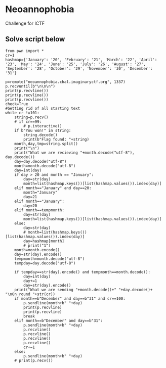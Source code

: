 # Neoannophobia
Challenge for ICTF

Solve script below
-------------------------


	from pwn import *
	cr=1
	hashmap={'January': '20', 'February': '21', 'March': '22', 'April': '23', 'May': '24', 'June': '25', 'July': '26', 'August': '27', 'September': '28', 'October': '29', 'November': '30', 'December': '31'}

	p=remote("neoannophobia.chal.imaginaryctf.org", 1337)
	p.recvuntil(b"\n\n\n")
	print(p.recvline())
	print(p.recvline())
	print(p.recvline())
	check=True
	#Getting rid of all starting text
	while cr !=101:
		string=p.recv()
		# if cr==99:
			# p.interactive()
		if b"You won!" in string:
			string.decode()
			print(b"Flag found: "+string)
		month,day,tmp=string.split()
		print("\n")
		print("What we are recieving "+month.decode("utf-8"), day.decode())
		day=day.decode("utf-8")
		month=month.decode("utf-8")
		day=int(day)
		if day > 20 and month == "January":
			day=str(day)
			month=list(hashmap.keys())[list(hashmap.values()).index(day)]
		elif month=="January" and day==20:
			month="January"
			day=21
		elif month=="January":
			day=20
		elif month==tempmonth:
			day=str(day)
			month=list(hashmap.keys())[list(hashmap.values()).index(day)]
		else:
			day=str(day)
			# month=list(hashmap.keys())[list(hashmap.values()).index(day)]
			day=hashmap[month]
			# print("1")
		month=month.encode()
		day=str(day).encode()
		tempmonth=month.decode("utf-8")
		tempday=day.decode("utf-8")

		if tempday==str(day).encode() and tempmonth==month.decode():
			day=int(day)
			day+=1
			day=str(day).encode()
		print("What we are sending "+month.decode()+" "+day.decode()+ "\nOn round "+str(cr))
		if month==b"December" and day==b"31" and cr==100:
			p.sendline(month+b" "+day)
			print(p.recvline)
			print(p.recvline)
			break
		elif month==b"December" and day==b"31":
			p.sendline(month+b" "+day)
			p.recvline()
			p.recvline()
			p.recvline()
			p.recvline()
			cr+=1
		else:
			p.sendline(month+b" "+day)
		# print(p.recv())
